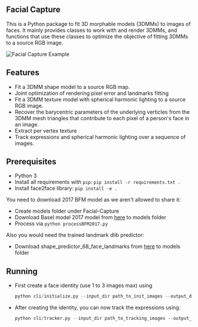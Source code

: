 ## Facial Capture
This is a Python package to fit 3D morphable models (3DMMs) to images of
faces. It mainly provides classes to work with and render 3DMMs, and
functions that use these classes to optimize the objective of fitting
3DMMs to a source RGB image.

![Facial Capture Example](data/facial_capture.gif)

## Features
-   Fit a 3DMM shape model to a source RGB map.
-   Joint optimization of rendering pixel error and landmarks fitting
-   Fit a 3DMM texture model with spherical harmonic lighting to a
    source RGB image.
-   Recover the barycentric parameters of the underlying verticles from
    the 3DMM mesh triangles that contribute to each pixel of a person's
    face in an image.
-   Extract per vertex texture
-   Track expressions and spherical harmonic lighting over a sequence of
    images.

## Prerequisites
-   Python 3
-   Install all requirements with `pip`:
    `pip install -r requirements.txt .`
-   Install face2face library:
    `pip install -e .`

You need to download 2017 BFM model as we aren't allowed to share it:

-   Create models folder under Facial-Capture
-   Download Basel model 2017 model from
    [here](<https://faces.dmi.unibas.ch/bfm/bfm2017.html>) to models
    folder
-   Process via `python processBFM2017.py`

Also you would need the trained landmark dlib predictor:

-   Download shape\_predictor\_68\_face\_landmarks from
    [here](<https://github.com/AKSHAYUBHAT/TensorFace/blob/master/openface/models/dlib/shape_predictor_68_face_landmarks.dat>)
    to models folder

## Running
-   First create a face identity (use 1 to 3 images max) using

    ```python
    python cli/initialize.py --input_dir path_to_init_images --output_dir path_to_save_identity
    ```

-   After creating the identity, you can now track the expressions
    using:

    ```python
    python cli/tracker.py --input_dir path_to_tracking_images --output_dir path_to_save_tracking --parameters path_to_save_identity/params.npy
    ```
